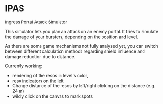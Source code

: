 IPAS
====

Ingress Portal Attack Simulator

This simulator lets you plan an attack on an enemy portal. It tries to simulate the damage of your bursters, depending on the position and level.

As there are some game mechanisms not fully analysed yet, you can switch between different calculation methods regarding shield influence and damage reduction due to distance.

Currently working:

- rendering of the resos in level's color,
- reso indicators on the left
- Change distance of the resos by left/right clicking on the distance (e.g. 24 m)
- wildly click on the canvas to mark spots


